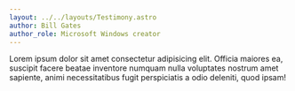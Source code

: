 ```yaml
---
layout: ../../layouts/Testimony.astro
author: Bill Gates
author_role: Microsoft Windows creator
---
```


Lorem ipsum dolor sit amet consectetur adipisicing elit. Officia maiores ea, suscipit facere beatae inventore numquam nulla voluptates nostrum amet sapiente, animi necessitatibus fugit perspiciatis a odio deleniti, quod ipsam!
